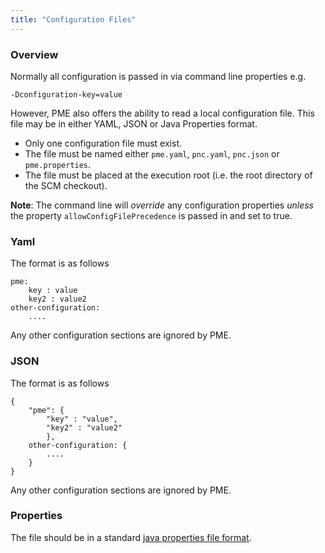 ```yaml
---
title: "Configuration Files"
---
```


### Overview

Normally all configuration is passed in via command line properties e.g.

    -Dconfiguration-key=value

However, PME also offers the ability to read a local configuration file. This file may be in either YAML, JSON or Java Properties format.

* Only one configuration file must exist.
* The file must be named either `pme.yaml`, `pnc.yaml`, `pnc.json` or `pme.properties`.
* The file must be placed at the execution root (i.e. the root directory of the SCM checkout).

**Note**: The command line will _override_ any configuration properties _unless_ the property `allowConfigFilePrecedence` is passed in and set to true.

### Yaml

The format is as follows

    pme:
        key : value
        key2 : value2
    other-configuration:
        ....


Any other configuration sections are ignored by PME.

### JSON

The format is as follows

    {
        "pme": {
            "key" : "value",
            "key2" : "value2"
            },
        other-configuration: {
            ....
        }
    }


Any other configuration sections are ignored by PME.

### Properties

The file should be in a standard [java properties file format](https://docs.oracle.com/javase/tutorial/essential/environment/properties.html).
